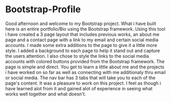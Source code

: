 # Bootstrap-Profile

 Good afternoon and welcome to my Bootstrap project. What i have built here is an entire portfolio/Bio 
 using the Bootstrap framework. Using this tool i have created a 3 page layout that includes previous
 works, an about me page and a contact page with a link to my email and certain social media accounts. 
 I made some extra additions to the page to give it a little more style. I added a background to each
 page to help it stand out and capture the users attention. I also chose to style the links to the social 
 media accounts with colored buttons provided from the Bootstrap framework. The page is simple and direct. 
 You get to learn a little about me and the projects i have worked on so far as well as connecting with me additionaly thru email or social media. The nav bar has 3 tabs that will take you to each of the page's
 content. It was a pleasure to work on this project. I feel as though i have learned alot from it and gained 
 alot of experience in seeing what works well together and what doesn't. 
